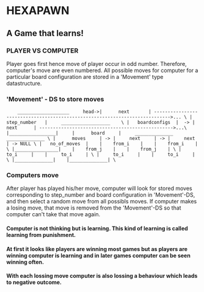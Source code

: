 # HEXAPAWN
## A Game that learns!

### PLAYER VS COMPUTER
Player goes first hence move of player occur in odd number.
Therefore, computer's move are even numbered. All possible moves for computer for a particular board configuration are stored in a 'Movement' type datastructure.

### 'Movement' - DS to store moves
`     ___________________    
head->|      next       | ---------------------------------------------------------------------------->... \
      |   step_number   |     __________________    \
      |   boardconfigs  |  -> |      next      | ------------------------------------------------->...\
      |_________________|     |      board     |     ______________      ______________ \
                              |      moves     | -> |     next     | -> |     next     | -> NULL \
                              |   no_of_moves  |    |    from_i    |    |    from_i    |      \
                              |________________|    |    from_j    |    |    from_j    | \
                                                    |     to_i     |    |     to_i     | \
                                                    |     to_i     |    |     to_i     | \
                                                    |______________|    |______________| \
`
### Computers move
After player has played his/her move, computer will look for stored moves corresponding to step_number and board configuration in 'Movement'-DS, and then select a random move from all possibls moves.
If computer makes a losing move, that move is removed from the 'Movement'-DS so that computer can't take that move again.

#### Computer is not thinking but is learning. This kind of learning is called learning from punishment.
#### At first it looks like players are winning most games but as players are winning computer is learning and in later games computer can be seen winning often.

#### With each lossing move computer is also lossing a behaviour which leads to negative outcome.
